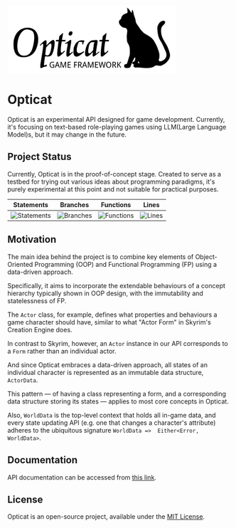 [![Opticat logo](https://github.com/mysticfall/opticat/raw/main/logo.webp)](https://github.com/mysticfall/opticat)

# Opticat

Opticat is an experimental API designed for game development. Currently, it's focusing on text-based role-playing 
games using LLM(Large Language Model)s, but it may change in the future.

## Project Status

Currently, Opticat is in the proof-of-concept stage. Created to serve as a testbed for trying out various ideas about 
programming paradigms, it's purely experimental at this point and not suitable for practical purposes.

| Statements                  | Branches                | Functions                 | Lines             |
| --------------------------- | ----------------------- | ------------------------- | ----------------- |
| ![Statements](https://img.shields.io/badge/statements-97.88%25-brightgreen.svg?style=flat) | ![Branches](https://img.shields.io/badge/branches-98.07%25-brightgreen.svg?style=flat) | ![Functions](https://img.shields.io/badge/functions-89.28%25-yellow.svg?style=flat) | ![Lines](https://img.shields.io/badge/lines-97.88%25-brightgreen.svg?style=flat) |

## Motivation

The main idea behind the project is to combine key elements of Object-Oriented Programming (OOP) and Functional
Programming (FP) using a data-driven approach.

Specifically, it aims to incorporate the extendable behaviours of a concept hierarchy typically shown in OOP design,
with the immutability and statelessness of FP.

The `Actor` class, for example, defines what properties and behaviours a game character should have, similar to
what "Actor Form" in Skyrim's Creation Engine does.

In contrast to Skyrim, however, an `Actor` instance in our API corresponds to a `Form` rather than an individual actor.

And since Opticat embraces a data-driven approach, all states of an individual character is represented as an immutable 
data structure, `ActorData`.

This pattern — of having a class representing a form, and a corresponding data structure storing its states — applies 
to most core concepts in Opticat.

Also, `WorldData` is the top-level context that holds all in-game data, and every state updating API (e.g. one that 
changes a character's attribute) adheres to the ubiquitous signature `WorldData =>  Either<Error, WorldData>`.

## Documentation

API documentation can be accessed from [this link](https://mysticfall.github.io/opticat). 

## License

Opticat is an open-source project, available under the [MIT License](LICENSE).
